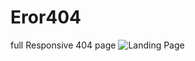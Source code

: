 # Eror404
full Responsive 404 page 
![Landing Page](https://user-images.githubusercontent.com/71316063/119679293-7e931c80-be55-11eb-898c-d9c26dea4771.png)
